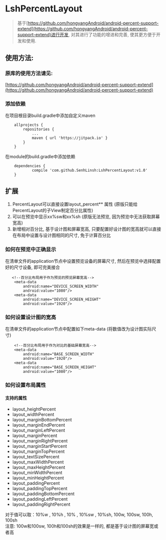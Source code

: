# LshPercentLayout

>基于[https://github.com/hongyangAndroid/android-percent-support-extend](https://github.com/hongyangAndroid/android-percent-support-extend)进行开发,
对其进行了功能的增进和完善, 使其更方便于开发和使用.

## 使用方法:
### 原库的使用方法请见:
[https://github.com/hongyangAndroid/android-percent-support-extend](https://github.com/hongyangAndroid/android-percent-support-extend)

### 添加依赖
在项目根目录build.gradle中添加自定义maven

```
	allprojects {
		repositories {
			...
			maven { url 'https://jitpack.io' }
		}
	}
```

在module的build.gradle中添加依赖

```
	dependencies {
	        compile 'com.github.SenhLinsh:LshPercentLayout:v1.0'
	}
```

## 扩展

1. PercentLayout可以直接设置layout_percent** 属性 (原版只能给PercentLayout的子View制定百分比属性)
2. 可以在预览中显示xx%sw和xx%sh (原版无法预览, 因为预览中无法获取屏幕宽高)
3. 新增相对百分比, 基于设计图和屏幕宽高, 只要配置好设计图的宽高就可以直接在布局中设置与设计图相同的尺寸, 免于计算百分比

### 如何在预览中正确显示
在清单文件的application节点中设置预览设备的屏幕尺寸, 然后在预览中选择配置好的尺寸设备, 即可完美接合

```
   <!--百分比布局用于作为预览的预览屏幕宽高-->
    <meta-data
        android:name="DEVICE_SCREEN_WIDTH"
        android:value="1080"/>
    <meta-data
        android:name="DEVICE_SCREEN_HEIGHT"
        android:value="1920"/>
```

### 如何设置设计图的宽高
在清单文件的application节点中配置如下meta-data (将数值改为设计图实际尺寸)

```
    <!--百分比布局用于作为对比的基础屏幕宽高-->
    <meta-data
        android:name="BASE_SCREEN_WIDTH"
        android:value="1920"/>
    <meta-data
        android:name="BASE_SCREEN_HEIGHT"
        android:value="1080"/>
```

### 如何设置布局属性

#### 支持的属性
* layout_heightPercent
* layout_widthPercent
* layout_marginBottomPercent
* layout_marginEndPercent
* layout_marginLeftPercent
* layout_marginPercent
* layout_marginRightPercent
* layout_marginStartPercent
* layout_marginTopPercent
* layout_textSizePercent
* layout_maxWidthPercent
* layout_maxHeightPercent
* layout_minWidthPercent
* layout_minHeightPercent
* layout_paddingPercent
* layout_paddingTopPercent
* layout_paddingBottomPercent
* layout_paddingLeftPercent
* layout_paddingRightPercent

对于值可以取：10%w , 10%h , 10% , 10%sw , 10%sh, 100w, 100sw, 100h, 100sh<br/>
注意: 100w和100sw, 100h和100sh的效果是一样的, 都是基于设计图的屏幕宽或者高
